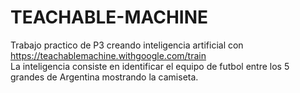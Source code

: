 # TEACHABLE-MACHINE
Trabajo practico de P3 creando inteligencia artificial con https://teachablemachine.withgoogle.com/train  
La inteligencia consiste en identificar el equipo de futbol entre los 5 grandes de Argentina mostrando la camiseta.
